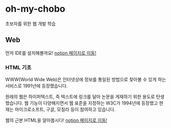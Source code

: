 # oh-my-chobo
초보자를 위한 웹 개발 학습

## Web

먼저 IDE를 설치해볼까요!
[notion 페이지로 이동!](https://enchanting-peripheral-390.notion.site/VS-Code-56eb96ebe19e49adb2dbfa15539d2fff)

### HTML 기초

WWW(World Wide Web)은 인터넷상에 정보를 통일된 방법으로 찾아볼 수 있게 하는 서비스로 1991년에 등장했습니다.

원래의 웹은 하이퍼텍스트, 즉 텍스트에 링크를 달아 논문을 게재하기 위한 용도로 탄생했습니다. 웹 기능이 다양해지면서 웹 표준을 지정하는 W3C가 1994년에 등장했고 현재는 마이크로소프트, 구글, 모질라 등이 참여하고 있습니다.

웹의 근본 HTML을 알아봅시다!
[notion 페이지로 이동!](https://enchanting-peripheral-390.notion.site/HTML5-d293f1b2962149e4b37248cbf560f46e)
